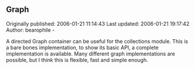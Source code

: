 ## Graph

Originally published: 2006-01-21 11:14:43
Last updated: 2006-01-21 19:17:42
Author: bearophile -

A directed Graph container can be useful for the collections module. This is a bare bones implementation, to show its basic API, a complete implementation is available. Many different graph implementations are possible, but I think this is  flexible, fast and simple enough.
